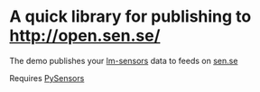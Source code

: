 A quick library for publishing to http://open.sen.se/
=====================================================

The demo publishes your [lm-sensors][] data to feeds on [sen.se][]

Requires [PySensors][]

[lm-sensors]: http://www.lm-sensors.org/
[sen.se]: http://open.sen.se/
[PySensors]: http://pypi.python.org/pypi/PySensors/
